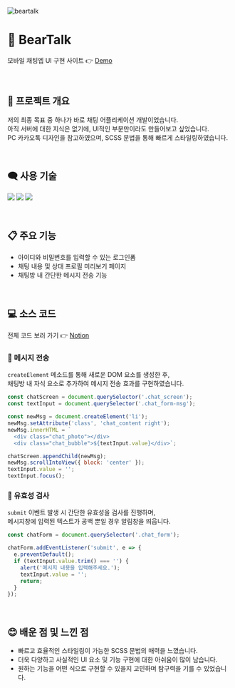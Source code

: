 ![beartalk](https://user-images.githubusercontent.com/110226567/216779047-26492282-58ae-47d0-a7bc-48532d2b1007.png)

# 🐻 BearTalk

모바일 채팅엡 UI 구현 사이트 👉 [Demo](https://gardenny.github.io/bear-talk/)

<br />

## 📢 프로젝트 개요

저의 최종 목표 중 하나가 바로 채팅 어플리케이션 개발이었습니다.<br />
아직 서버에 대한 지식은 없기에, UI적인 부분만이라도 만들어보고 싶었습니다.<br />
PC 카카오톡 디자인을 참고하였으며, SCSS 문법을 통해 빠르게 스타일링하였습니다.

<br />

## 🗨️ 사용 기술

<p>
  <img src="https://img.shields.io/badge/HTML-E34F26?style=flat-square&logo=HTML5&logoColor=white"/>
  <img src="https://img.shields.io/badge/SCSS-CC6699?style=flat-square&logo=Sass&logoColor=white"/>
  <img src="https://img.shields.io/badge/JavaScript-f7df1e?style=flat-square&logo=JavaScript&logoColor=white"/>
</p>

<br />

## 📋 주요 기능

- 아이디와 비밀번호를 입력할 수 있는 로그인폼
- 채팅 내용 및 상대 프로필 미리보기 페이지
- 채팅방 내 간단한 메시지 전송 기능

<br />

## 💻 소스 코드

전체 코드 보러 가기 👉 [Notion](https://imjone.notion.site/BearTalk-31aa513be24941818f2ee5c65ec71eef?pvs=4)

### 📍 메시지 전송

`createElement` 메소드를 통해 새로운 DOM 요소를 생성한 후,<br />
채팅방 내 자식 요소로 추가하여 메시지 전송 효과를 구현하였습니다.

```javascript
const chatScreen = document.querySelector('.chat_screen');
const textInput = document.querySelector('.chat_form-msg');

const newMsg = document.createElement('li');
newMsg.setAttribute('class', 'chat_content right');
newMsg.innerHTML = `
  <div class="chat_photo"></div>
  <div class="chat_bubble">${textInput.value}</div>`;

chatScreen.appendChild(newMsg);
newMsg.scrollIntoView({ block: 'center' });
textInput.value = '';
textInput.focus();
```

### 📍 유효성 검사

`submit` 이벤트 발생 시 간단한 유효성을 검사를 진행하며,<br />
메시지창에 입력된 텍스트가 공백 뿐일 경우 알림창을 띄웁니다.

```javascript
const chatForm = document.querySelector('.chat_form');

chatForm.addEventListener('submit', e => {
  e.preventDefault();
  if (textInput.value.trim() === '') {
    alert('메시지 내용을 입력해주세요.');
    textInput.value = '';
    return;
  }
});
```

<br />

## 😊 배운 점 및 느낀 점

- 빠르고 효율적인 스타일링이 가능한 SCSS 문법의 매력을 느꼈습니다.
- 더욱 다양하고 사실적인 UI 요소 및 기능 구현에 대한 아쉬움이 많이 남습니다.
- 원하는 기능을 어떤 식으로 구현할 수 있을지 고민하며 탐구력을 기를 수 있었습니다.
